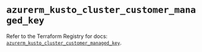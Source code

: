 # `azurerm_kusto_cluster_customer_managed_key`

Refer to the Terraform Registry for docs: [`azurerm_kusto_cluster_customer_managed_key`](https://registry.terraform.io/providers/hashicorp/azurerm/3.112.0/docs/resources/kusto_cluster_customer_managed_key).
